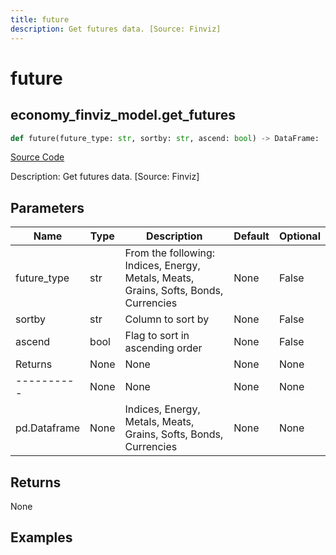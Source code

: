 ```yaml
---
title: future
description: Get futures data. [Source: Finviz]
---
```

# future

## economy_finviz_model.get_futures

```python
def future(future_type: str, sortby: str, ascend: bool) -> DataFrame:
```
[Source Code](https://github.com/OpenBB-finance/OpenBBTerminal/tree/main/openbb_terminal/economy/finviz_model.py#L186)

Description: Get futures data. [Source: Finviz]

## Parameters

| Name | Type | Description | Default | Optional |
| ---- | ---- | ----------- | ------- | -------- |
| future_type | str | From the following: Indices, Energy, Metals, Meats, Grains, Softs, Bonds, Currencies | None | False |
| sortby | str | Column to sort by | None | False |
| ascend | bool | Flag to sort in ascending order | None | False |
| Returns | None | None | None | None |
| ---------- | None | None | None | None |
| pd.Dataframe | None | Indices, Energy, Metals, Meats, Grains, Softs, Bonds, Currencies | None | None |

## Returns

None

## Examples

